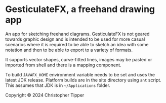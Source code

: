 # GesticulateFX, a freehand drawing app

An app for sketching freehand diagrams. GesticulateFX is not geared towards graphic design and is intended to be used for more casual scenarios where it is required to be able to sketch an idea with some notation and then to be able to export to a variety of formats.

It supports vector shapes, curve-fitted lines, images may be pasted or imported from shell and there is a mapping component.

To build `JAVAFX_HOME` environment variable needs to be set and uses the latest JDK release. Platform builds are in the site directory using `ant` script. This assumes that JDK is in `~/Applications` folder.

Copyright © 2024 Christopher Tipper

